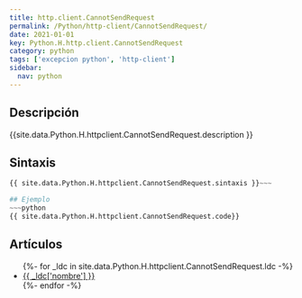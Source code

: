 ```yaml
---
title: http.client.CannotSendRequest
permalink: /Python/http-client/CannotSendRequest/
date: 2021-01-01
key: Python.H.http.client.CannotSendRequest
category: python
tags: ['excepcion python', 'http-client']
sidebar: 
  nav: python
---
```


## Descripción
{{site.data.Python.H.httpclient.CannotSendRequest.description }}

## Sintaxis
~~~python
{{ site.data.Python.H.httpclient.CannotSendRequest.sintaxis }}~~~

## Ejemplo
~~~python
{{ site.data.Python.H.httpclient.CannotSendRequest.code}}
~~~

## Artículos
<ul>
{%- for _ldc in site.data.Python.H.httpclient.CannotSendRequest.ldc -%}
   <li>
       <a href="{{_ldc['url'] }}">{{ _ldc['nombre'] }}</a>
   </li>
{%- endfor -%}
</ul>
